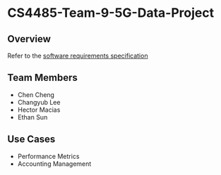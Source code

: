 # CS4485-Team-9-5G-Data-Project

## Overview
Refer to the [software requirements specification](./T9%Performance%metrics-Accounting%Billing%SRS.pdf)

## Team Members
* Chen Cheng
* Changyub Lee
* Hector Macias
* Ethan Sun

## Use Cases
* Performance Metrics
* Accounting Management
